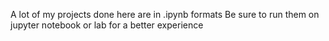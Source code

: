 A lot of my projects done here are in .ipynb formats 
Be sure to run them on jupyter notebook or lab for a better experience
